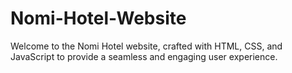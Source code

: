 # Nomi-Hotel-Website
Welcome to the Nomi Hotel website, crafted with HTML, CSS, and JavaScript to provide a seamless and engaging user experience. 
